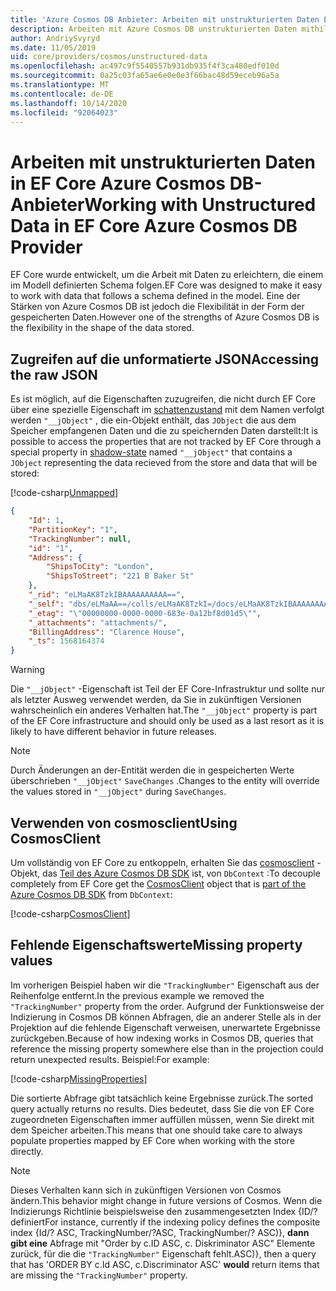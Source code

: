 ```yaml
---
title: 'Azure Cosmos DB Anbieter: Arbeiten mit unstrukturierten Daten EF Core'
description: Arbeiten mit Azure Cosmos DB unstrukturierten Daten mithilfe Entity Framework Core
author: AndriySvyryd
ms.date: 11/05/2019
uid: core/providers/cosmos/unstructured-data
ms.openlocfilehash: ac497c9f5540557b931db935f4f3ca480edf010d
ms.sourcegitcommit: 0a25c03fa65ae6e0e0e3f66bac48d59eceb96a5a
ms.translationtype: MT
ms.contentlocale: de-DE
ms.lasthandoff: 10/14/2020
ms.locfileid: "92064023"
---
```

# <a name="working-with-unstructured-data-in-ef-core-azure-cosmos-db-provider"></a><span data-ttu-id="c762e-103">Arbeiten mit unstrukturierten Daten in EF Core Azure Cosmos DB-Anbieter</span><span class="sxs-lookup"><span data-stu-id="c762e-103">Working with Unstructured Data in EF Core Azure Cosmos DB Provider</span></span>

<span data-ttu-id="c762e-104">EF Core wurde entwickelt, um die Arbeit mit Daten zu erleichtern, die einem im Modell definierten Schema folgen.</span><span class="sxs-lookup"><span data-stu-id="c762e-104">EF Core was designed to make it easy to work with data that follows a schema defined in the model.</span></span> <span data-ttu-id="c762e-105">Eine der Stärken von Azure Cosmos DB ist jedoch die Flexibilität in der Form der gespeicherten Daten.</span><span class="sxs-lookup"><span data-stu-id="c762e-105">However one of the strengths of Azure Cosmos DB is the flexibility in the shape of the data stored.</span></span>

## <a name="accessing-the-raw-json"></a><span data-ttu-id="c762e-106">Zugreifen auf die unformatierte JSON</span><span class="sxs-lookup"><span data-stu-id="c762e-106">Accessing the raw JSON</span></span>

<span data-ttu-id="c762e-107">Es ist möglich, auf die Eigenschaften zuzugreifen, die nicht durch EF Core über eine spezielle Eigenschaft im [schattenzustand](xref:core/modeling/shadow-properties) mit dem Namen verfolgt werden `"__jObject"` , die ein-Objekt enthält, das `JObject` die aus dem Speicher empfangenen Daten und die zu speichernden Daten darstellt:</span><span class="sxs-lookup"><span data-stu-id="c762e-107">It is possible to access the properties that are not tracked by EF Core through a special property in [shadow-state](xref:core/modeling/shadow-properties) named `"__jObject"` that contains a `JObject` representing the data recieved from the store and data that will be stored:</span></span>

[!code-csharp[Unmapped](../../../../samples/core/Cosmos/UnstructuredData/Sample.cs?highlight=23,24&name=Unmapped)]

```json
{
    "Id": 1,
    "PartitionKey": "1",
    "TrackingNumber": null,
    "id": "1",
    "Address": {
        "ShipsToCity": "London",
        "ShipsToStreet": "221 B Baker St"
    },
    "_rid": "eLMaAK8TzkIBAAAAAAAAAA==",
    "_self": "dbs/eLMaAA==/colls/eLMaAK8TzkI=/docs/eLMaAK8TzkIBAAAAAAAAAA==/",
    "_etag": "\"00000000-0000-0000-683e-0a12bf8d01d5\"",
    "_attachments": "attachments/",
    "BillingAddress": "Clarence House",
    "_ts": 1568164374
}
```

> [!WARNING]
> <span data-ttu-id="c762e-108">Die `"__jObject"` -Eigenschaft ist Teil der EF Core-Infrastruktur und sollte nur als letzter Ausweg verwendet werden, da Sie in zukünftigen Versionen wahrscheinlich ein anderes Verhalten hat.</span><span class="sxs-lookup"><span data-stu-id="c762e-108">The `"__jObject"` property is part of the EF Core infrastructure and should only be used as a last resort as it is likely to have different behavior in future releases.</span></span>

> [!NOTE]
> <span data-ttu-id="c762e-109">Durch Änderungen an der-Entität werden die in gespeicherten Werte überschrieben `"__jObject"` `SaveChanges` .</span><span class="sxs-lookup"><span data-stu-id="c762e-109">Changes to the entity will override the values stored in `"__jObject"` during `SaveChanges`.</span></span>

## <a name="using-cosmosclient"></a><span data-ttu-id="c762e-110">Verwenden von cosmosclient</span><span class="sxs-lookup"><span data-stu-id="c762e-110">Using CosmosClient</span></span>

<span data-ttu-id="c762e-111">Um vollständig von EF Core zu entkoppeln, erhalten Sie das [cosmosclient](/dotnet/api/Microsoft.Azure.Cosmos.CosmosClient) -Objekt, das [Teil des Azure Cosmos DB SDK](/azure/cosmos-db/sql-api-get-started) ist, von `DbContext` :</span><span class="sxs-lookup"><span data-stu-id="c762e-111">To decouple completely from EF Core get the [CosmosClient](/dotnet/api/Microsoft.Azure.Cosmos.CosmosClient) object that is [part of the Azure Cosmos DB SDK](/azure/cosmos-db/sql-api-get-started) from `DbContext`:</span></span>

[!code-csharp[CosmosClient](../../../../samples/core/Cosmos/UnstructuredData/Sample.cs?highlight=3&name=CosmosClient)]

## <a name="missing-property-values"></a><span data-ttu-id="c762e-112">Fehlende Eigenschaftswerte</span><span class="sxs-lookup"><span data-stu-id="c762e-112">Missing property values</span></span>

<span data-ttu-id="c762e-113">Im vorherigen Beispiel haben wir die `"TrackingNumber"` Eigenschaft aus der Reihenfolge entfernt.</span><span class="sxs-lookup"><span data-stu-id="c762e-113">In the previous example we removed the `"TrackingNumber"` property from the order.</span></span> <span data-ttu-id="c762e-114">Aufgrund der Funktionsweise der Indizierung in Cosmos DB können Abfragen, die an anderer Stelle als in der Projektion auf die fehlende Eigenschaft verweisen, unerwartete Ergebnisse zurückgeben.</span><span class="sxs-lookup"><span data-stu-id="c762e-114">Because of how indexing works in Cosmos DB, queries that reference the missing property somewhere else than in the projection could return unexpected results.</span></span> <span data-ttu-id="c762e-115">Beispiel:</span><span class="sxs-lookup"><span data-stu-id="c762e-115">For example:</span></span>

[!code-csharp[MissingProperties](../../../../samples/core/Cosmos/UnstructuredData/Sample.cs?name=MissingProperties)]

<span data-ttu-id="c762e-116">Die sortierte Abfrage gibt tatsächlich keine Ergebnisse zurück.</span><span class="sxs-lookup"><span data-stu-id="c762e-116">The sorted query actually returns no results.</span></span> <span data-ttu-id="c762e-117">Dies bedeutet, dass Sie die von EF Core zugeordneten Eigenschaften immer auffüllen müssen, wenn Sie direkt mit dem Speicher arbeiten.</span><span class="sxs-lookup"><span data-stu-id="c762e-117">This means that one should take care to always populate properties mapped by EF Core when working with the store directly.</span></span>

> [!NOTE]
> <span data-ttu-id="c762e-118">Dieses Verhalten kann sich in zukünftigen Versionen von Cosmos ändern.</span><span class="sxs-lookup"><span data-stu-id="c762e-118">This behavior might change in future versions of Cosmos.</span></span> <span data-ttu-id="c762e-119">Wenn die Indizierungs Richtlinie beispielsweise den zusammengesetzten Index {ID/? definiert</span><span class="sxs-lookup"><span data-stu-id="c762e-119">For instance, currently if the indexing policy defines the composite index {Id/?</span></span> <span data-ttu-id="c762e-120">ASC, TrackingNumber/?</span><span class="sxs-lookup"><span data-stu-id="c762e-120">ASC, TrackingNumber/?</span></span> <span data-ttu-id="c762e-121">ASC)}, __dann gibt eine__ Abfrage mit "Order by c.ID ASC, c. Diskriminator ASC" Elemente zurück, für die die `"TrackingNumber"` Eigenschaft fehlt.</span><span class="sxs-lookup"><span data-stu-id="c762e-121">ASC)}, then a query that has 'ORDER BY c.Id ASC, c.Discriminator ASC' __would__ return items that are missing the `"TrackingNumber"` property.</span></span>
